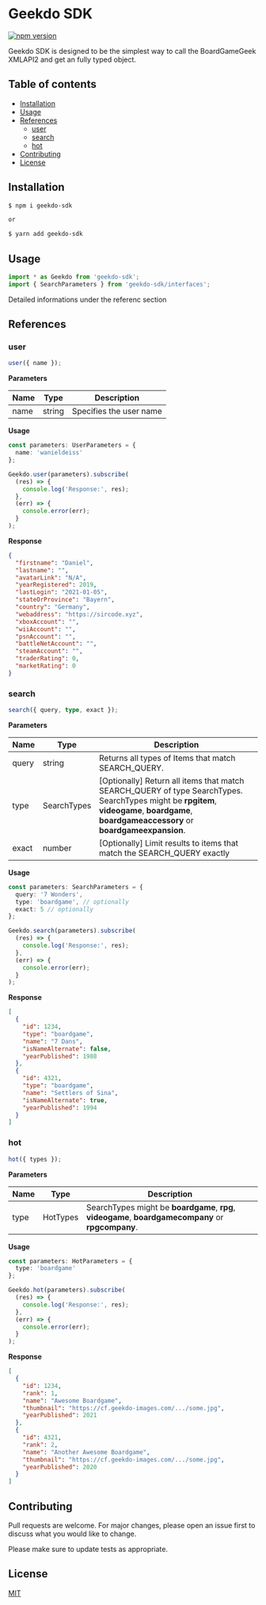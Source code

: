 # Geekdo SDK

[![npm version](https://badge.fury.io/js/geekdo-sdk.svg)](https://www.npmjs.com/package/geekdo-sdk)

Geekdo SDK is designed to be the simplest way to call the BoardGameGeek XMLAPI2 and get an fully typed object.

## Table of contents

- [Installation](#Installation)
- [Usage](#Usage)
- [References](#References)
  - [user](#user)
  - [search](#search)
  - [hot](#hot)
- [Contributing](#Contributing)
- [License](#License)

## Installation

```bash
$ npm i geekdo-sdk

or

$ yarn add geekdo-sdk
```

## Usage

```typescript
import * as Geekdo from 'geekdo-sdk';
import { SearchParameters } from 'geekdo-sdk/interfaces';
```

Detailed informations under the referenc section

## References

### user

```typescript
user({ name });
```

**Parameters**

| Name | Type   | Description             |
| ---- | ------ | ----------------------- |
| name | string | Specifies the user name |

**Usage**

```typescript
const parameters: UserParameters = {
  name: 'wanieldeiss'
};

Geekdo.user(parameters).subscribe(
  (res) => {
    console.log('Response:', res);
  },
  (err) => {
    console.error(err);
  }
);
```

**Response**

```json
{
  "firstname": "Daniel",
  "lastname": "",
  "avatarLink": "N/A",
  "yearRegistered": 2019,
  "lastLogin": "2021-01-05",
  "stateOrProvince": "Bayern",
  "country": "Germany",
  "webaddress": "https://sircode.xyz",
  "xboxAccount": "",
  "wiiAccount": "",
  "psnAccount": "",
  "battleNetAccount": "",
  "steamAccount": "",
  "traderRating": 0,
  "marketRating": 0
}
```

### search

```typescript
search({ query, type, exact });
```

**Parameters**

| Name  | Type        | Description                                                                                                                                                                                  |
| ----- | ----------- | -------------------------------------------------------------------------------------------------------------------------------------------------------------------------------------------- |
| query | string      | Returns all types of Items that match SEARCH_QUERY.                                                                                                                                          |
| type  | SearchTypes | [Optionally] Return all items that match SEARCH_QUERY of type SearchTypes. SearchTypes might be **rpgitem**, **videogame**, **boardgame**, **boardgameaccessory** or **boardgameexpansion**. |
| exact | number      | [Optionally] Limit results to items that match the SEARCH_QUERY exactly                                                                                                                      |

**Usage**

```typescript
const parameters: SearchParameters = {
  query: '7 Wonders',
  type: 'boardgame', // optionally
  exact: 5 // optionally
};

Geekdo.search(parameters).subscribe(
  (res) => {
    console.log('Response:', res);
  },
  (err) => {
    console.error(err);
  }
);
```

**Response**

```json
[
  {
    "id": 1234,
    "type": "boardgame",
    "name": "7 Dans",
    "isNameAlternate": false,
    "yearPublished": 1988
  },
  {
    "id": 4321,
    "type": "boardgame",
    "name": "Settlers of Sina",
    "isNameAlternate": true,
    "yearPublished": 1994
  }
]
```

### hot

```typescript
hot({ types });
```

**Parameters**

| Name | Type     | Description                                                                                         |
| ---- | -------- | --------------------------------------------------------------------------------------------------- |
| type | HotTypes | SearchTypes might be **boardgame**, **rpg**, **videogame**, **boardgamecompany** or **rpgcompany**. |

**Usage**

```typescript
const parameters: HotParameters = {
  type: 'boardgame'
};

Geekdo.hot(parameters).subscribe(
  (res) => {
    console.log('Response:', res);
  },
  (err) => {
    console.error(err);
  }
);
```

**Response**

```json
[
  {
    "id": 1234,
    "rank": 1,
    "name": "Awesome Boardgame",
    "thumbnail": "https://cf.geekdo-images.com/.../some.jpg",
    "yearPublished": 2021
  },
  {
    "id": 4321,
    "rank": 2,
    "name": "Another Awesome Boardgame",
    "thumbnail": "https://cf.geekdo-images.com/.../some.jpg",
    "yearPublished": 2020
  }
]
```

## Contributing

Pull requests are welcome. For major changes, please open an issue first to discuss what you would like to change.

Please make sure to update tests as appropriate.

## License

[MIT](https://github.com/WanielDeiss/rx-bgg-api/blob/master/LICENSE.md)
